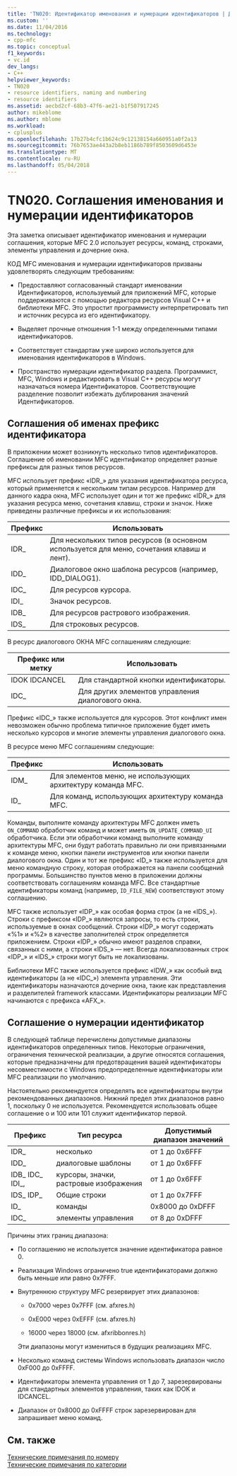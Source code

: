 ```yaml
---
title: 'TN020: Идентификатор именования и нумерации идентификаторов | Документы Microsoft'
ms.custom: ''
ms.date: 11/04/2016
ms.technology:
- cpp-mfc
ms.topic: conceptual
f1_keywords:
- vc.id
dev_langs:
- C++
helpviewer_keywords:
- TN020
- resource identifiers, naming and numbering
- resource identifiers
ms.assetid: aecbd2cf-68b3-47f6-ae21-b1f507917245
author: mikeblome
ms.author: mblome
ms.workload:
- cplusplus
ms.openlocfilehash: 17b27b4cfc1b624c9c12138154a660951a0f2a13
ms.sourcegitcommit: 76b7653ae443a2b8eb1186b789f8503609d6453e
ms.translationtype: MT
ms.contentlocale: ru-RU
ms.lasthandoff: 05/04/2018
---
```

# <a name="tn020-id-naming-and-numbering-conventions"></a>TN020. Соглашения именования и нумерации идентификаторов
Эта заметка описывает идентификатор именования и нумерации соглашения, которые MFC 2.0 использует ресурсы, команд, строками, элементы управления и дочерние окна.  
  
 КОД MFC именования и нумерации идентификаторов призваны удовлетворять следующим требованиям:  
  
-   Предоставляют согласованный стандарт именовании Идентификаторов, используемый для приложений MFC, которые поддерживаются с помощью редактора ресурсов Visual C++ и библиотеки MFC. Это упростит программисту интерпретировать тип и источник ресурса из его идентификатору.  
  
-   Выделяет прочные отношения 1-1 между определенными типами идентификаторов.  
  
-   Соответствует стандартам уже широко используется для именования идентификаторов в Windows.  
  
-   Пространство нумерации идентификатор раздела. Программист, MFC, Windows и редактировать в Visual C++ ресурсы могут назначаться номера Идентификаторов. Соответствующие разделение позволит избежать дублирования значений Идентификаторов.  
  
## <a name="the-id-prefix-naming-convention"></a>Соглашения об именах префикс идентификатора  
 В приложении может возникнуть несколько типов идентификаторов. Соглашение об именовании MFC идентификатор определяет разные префиксы для разных типов ресурсов.  
  
 MFC использует префикс «IDR_» для указания идентификатора ресурса, который применяется к нескольким типам ресурсов. Например для данного кадра окна, MFC использует один и тот же префикс «IDR_» для указания ресурса меню, сочетания клавиш, строки и значок. Ниже приведены различные префиксы и их использования:  
  
|Префикс|Использовать|  
|------------|---------|  
|IDR_|Для нескольких типов ресурсов (в основном используется для меню, сочетания клавиш и лент).|  
|IDD_|Диалоговое окно шаблона ресурсов (например, IDD_DIALOG1).|  
|IDC_|Для ресурсов курсора.|  
|IDI_|Значок ресурсов.|  
|IDB_|Для ресурсов растрового изображения.|  
|IDS_|Для строковых ресурсов.|  
  
 В ресурс диалогового ОКНА MFC соглашениям следующие:  
  
|Префикс или метку|Использовать|  
|---------------------|---------|  
|IDOK IDCANCEL|Для стандартной кнопки идентификаторы.|  
|IDC_|Для других элементов управления диалогового окна.|  
  
 Префикс «IDC_» также используется для курсоров. Этот конфликт имен невозможен обычно проблема типичное приложение будет иметь несколько курсоров и многие элементы управления диалогового окна.  
  
 В ресурсе меню MFC соглашениям следующие:  
  
|Префикс|Использовать|  
|------------|---------|  
|IDM_|Для элементов меню, не использующих архитектуру команда MFC.|  
|ID_|Для команд, использующих архитектуру команда MFC.|  
  
 Команды, выполните команду архитектуры MFC должен иметь `ON_COMMAND` обработчик команд и может иметь `ON_UPDATE_COMMAND_UI` обработчика. Если эти обработчики команд выполните команду архитектуры MFC, они будут работать правильно ли они привязанными к команде меню, кнопки панели инструментов или кнопки панели диалогового окна. Один и тот же префикс «ID_» также используется для меню командную строку, которая отображается на панели сообщений программы. Большинство пунктов меню в приложении должны соответствовать соглашениям команда MFC. Все стандартные идентификаторы команд (например, `ID_FILE_NEW`) соответствуют этому соглашению.  
  
 MFC также использует «IDP_» как особая форма строк (а не «IDS_»). Строки с префиксом «IDP_» являются запросы, то есть строки, используемые в окнах сообщений. Строки «IDP_» могут содержать «%1» и «%2» в качестве заполнителей строк определяется приложением. Строки «IDP_» обычно имеют разделов справки, связанных с ними, а строки «IDS_» — нет. Всегда локализованных строк «IDP_» и «IDS_» строки могут быть не локализованы.  
  
 Библиотеки MFC также используется префикс «IDW_» как особый вид идентификаторы (а не «IDC_») элемента управления. Эти идентификаторы назначаются дочерние окна, такие как представления и разделителей framework классами. Идентификаторы реализации MFC начинаются с префикса «AFX_».  
  
## <a name="the-id-numbering-convention"></a>Соглашение о нумерации идентификатор  
 В следующей таблице перечислены допустимые диапазоны идентификаторов определенных типов. Некоторые ограничения, ограничения технической реализации, а другие относятся соглашения, которые предназначены для предотвращения вашей идентификаторы несовместимости с Windows предопределенные идентификаторы или MFC реализации по умолчанию.  
  
 Настоятельно рекомендуется определять все идентификаторы внутри рекомендованных диапазонов. Нижний предел этих диапазонов равно 1, поскольку 0 не используется. Рекомендуется использовать общее соглашение о и 100 или 101 служит идентификатор первой.  
  
|Префикс|Тип ресурса|Допустимый диапазон значений|  
|------------|-------------------|-----------------|  
|IDR_|несколько|от 1 до 0x6FFF|  
|IDD_|диалоговые шаблоны|от 1 до 0x6FFF|  
|IDB_ IDC_ IDI_,|курсоры, значки, растровые изображения|от 1 до 0x6FFF|  
|IDS_ IDP_|Общие строки|от 1 до 0x7FFF|  
|ID_|команды|0x8000 до 0xDFFF|  
|IDC_|элементы управления|от 8 до 0xDFFF|  
  
 Причины этих границ диапазона:  
  
-   По соглашению не используется значение идентификатора равное 0.  
  
-   Реализация Windows ограничено true идентификаторами должно быть меньше или равно 0x7FFF.  
  
-   Внутреннюю структуру MFC резервирует этих диапазонов:  
  
    -   0x7000 через 0x7FFF (см. afxres.h)  
  
    -   0xE000 через 0xEFFF (см. afxres.h)  
  
    -   16000 через 18000 (см. afxribbonres.h)  
  
     Эти диапазоны могут измениться в будущих реализациях MFC.  
  
-   Несколько команд системы Windows использовать диапазон число 0xF000 до 0xFFFF.  
  
-   Идентификаторы элемента управления от 1 до 7, зарезервированы для стандартных элементов управления, таких как IDOK и IDCANCEL.  
  
-   Диапазон от 0x8000 до 0xFFFF строк зарезервирован для запрашивает меню команд.  
  
## <a name="see-also"></a>См. также  
 [Технические примечания по номеру](../mfc/technical-notes-by-number.md)   
 [Технические примечания по категории](../mfc/technical-notes-by-category.md)


